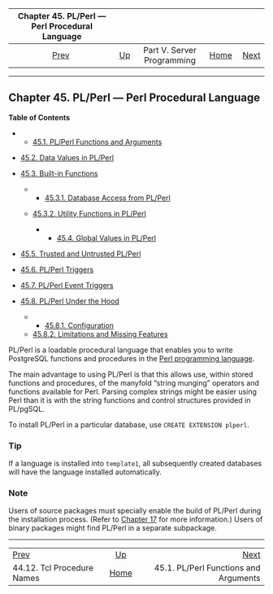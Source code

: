 <!--?xml version="1.0" encoding="UTF-8" standalone="no"?-->

|       Chapter 45. PL/Perl — Perl Procedural Language       |                                                            |                            |                                                       |                                                                    |
| :--------------------------------------------------------: | :--------------------------------------------------------- | :------------------------: | ----------------------------------------------------: | -----------------------------------------------------------------: |
| [Prev](pltcl-procnames.html "44.12. Tcl Procedure Names")  | [Up](server-programming.html "Part V. Server Programming") | Part V. Server Programming | [Home](index.html "PostgreSQL 17devel Documentation") |  [Next](plperl-funcs.html "45.1. PL/Perl Functions and Arguments") |

***

## Chapter 45. PL/Perl — Perl Procedural Language

**Table of Contents**

  * *   [45.1. PL/Perl Functions and Arguments](plperl-funcs.html)
* [45.2. Data Values in PL/Perl](plperl-data.html)
* [45.3. Built-in Functions](plperl-builtins.html)

    <!---->

  * *   [45.3.1. Database Access from PL/Perl](plperl-builtins.html#PLPERL-DATABASE)
  * [45.3.2. Utility Functions in PL/Perl](plperl-builtins.html#PLPERL-UTILITY-FUNCTIONS)

      * *   [45.4. Global Values in PL/Perl](plperl-global.html)
* [45.5. Trusted and Untrusted PL/Perl](plperl-trusted.html)
* [45.6. PL/Perl Triggers](plperl-triggers.html)
* [45.7. PL/Perl Event Triggers](plperl-event-triggers.html)
* [45.8. PL/Perl Under the Hood](plperl-under-the-hood.html)

    <!---->

  * *   [45.8.1. Configuration](plperl-under-the-hood.html#PLPERL-CONFIG)
  * [45.8.2. Limitations and Missing Features](plperl-under-the-hood.html#PLPERL-MISSING)

PL/Perl is a loadable procedural language that enables you to write PostgreSQL functions and procedures in the [Perl programming language](https://www.perl.org).

The main advantage to using PL/Perl is that this allows use, within stored functions and procedures, of the manyfold “string munging” operators and functions available for Perl. Parsing complex strings might be easier using Perl than it is with the string functions and control structures provided in PL/pgSQL.

To install PL/Perl in a particular database, use `CREATE EXTENSION plperl`.

### Tip

If a language is installed into `template1`, all subsequently created databases will have the language installed automatically.

### Note

Users of source packages must specially enable the build of PL/Perl during the installation process. (Refer to [Chapter 17](installation.html "Chapter 17. Installation from Source Code") for more information.) Users of binary packages might find PL/Perl in a separate subpackage.

***

|                                                            |                                                            |                                                                    |
| :--------------------------------------------------------- | :--------------------------------------------------------: | -----------------------------------------------------------------: |
| [Prev](pltcl-procnames.html "44.12. Tcl Procedure Names")  | [Up](server-programming.html "Part V. Server Programming") |  [Next](plperl-funcs.html "45.1. PL/Perl Functions and Arguments") |
| 44.12. Tcl Procedure Names                                 |    [Home](index.html "PostgreSQL 17devel Documentation")   |                              45.1. PL/Perl Functions and Arguments |
